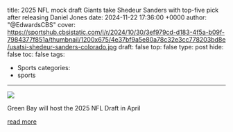 title: 2025 NFL mock draft Giants take Shedeur Sanders with top-five pick after releasing Daniel Jones
date: 2024-11-22 17:36:00 +0000
author: "@EdwardsCBS"
cover: https://sportshub.cbsistatic.com/i/r/2024/10/30/3ef979cd-d183-4f5a-b09f-7984377f851a/thumbnail/1200x675/4e37bf9a5e80a78c32e3cc778203bd8e/usatsi-shedeur-sanders-colorado.jpg
draft: false
top: false
type: post
hide: false
toc: false
tags:
  - Sports
categories:
  - sports
---

![](https://sportshub.cbsistatic.com/i/r/2024/10/30/3ef979cd-d183-4f5a-b09f-7984377f851a/thumbnail/1200x675/4e37bf9a5e80a78c32e3cc778203bd8e/usatsi-shedeur-sanders-colorado.jpg)

Green Bay will host the 2025 NFL Draft in April

[read more](https://www.cbssports.com/nfl/draft/news/2025-nfl-mock-draft-giants-take-shedeur-sanders-with-top-five-pick-after-releasing-daniel-jones/)
